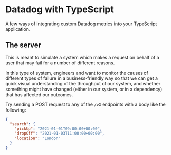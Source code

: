 # Datadog with TypeScript

A few ways of integrating custom Datadog metrics into your TypeScript application.



## The server
This is meant to simulate a system which makes a request on behalf of a user that may fail for a number of different reasons.  

In this type of system, engineers and want to monitor the causes of different types of failure in a business-friendly way so that we can get a quick visual understanding of the throughput of our system, and whether something might have changed (either in our system, or in a dependency) that has affected our outcomes.

Try sending a POST request to any of the `/vX` endpoints with a body like the following:

```json
{
  "search": {
    "pickUp": "2021-01-01T09:00:00+00:00",
    "dropOff": "2021-01-03T11:00:00+00:00",
    "location": "London"
  }
}
```
